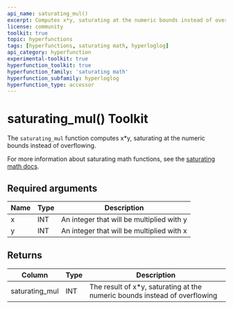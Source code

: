 ```yaml
---
api_name: saturating_mul()
excerpt: Computes x*y, saturating at the numeric bounds instead of overflowing
license: community
toolkit: true
topic: hyperfunctions
tags: [hyperfunctions, saturating math, hyperloglog]
api_category: hyperfunction
experimental-toolkit: true
hyperfunction_toolkit: true
hyperfunction_family: 'saturating math'
hyperfunction_subfamily: hyperloglog
hyperfunction_type: accessor
---
```


# saturating_mul()  <tag type="toolkit">Toolkit</tag>
The `saturating_mul` function computes x*y, saturating at the numeric bounds instead of overflowing.

For more information about saturating math functions, see the
[saturating math docs][saturating-math-docs].

## Required arguments

|Name|Type|Description|
|-|-|-|
|x|INT| An integer that will be multiplied with y |
|y|INT| An integer that will be multiplied with x |

## Returns

|Column|Type|Description|
|-|-|-|
|saturating_mul |INT| The result of x*y, saturating at the numeric bounds instead of overflowing|


[saturating-math-docs]: /api/:currentVersion:/hyperfunctions/saturating_math/
